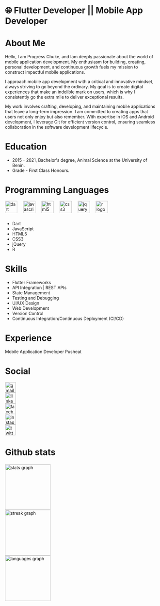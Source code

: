 # 🌐 Flutter Developer || Mobile App Developer

# About Me
Hello, I am Progress Chuke, and Iam deeply passionate about the world of mobile application development. My enthusiasm for building, creating, personal development, and continuous growth fuels my mission to construct impactful mobile applications.

I approach mobile app development with a critical and innovative mindset, always striving to go beyond the ordinary. My goal is to create digital experiences that make an indelible mark on users, which is why I consistently go the extra mile to deliver exceptional results.

My work involves crafting, developing, and maintaining mobile applications that leave a long-term impression. I am committed to creating apps that users not only enjoy but also remember. With expertise in iOS and Android development, I leverage Git for efficient version control, ensuring seamless collaboration in the software development lifecycle.

# Education
<ul>
<li>2015 - 2021, Bachelor's degree, Animal Science at the University of Benin.</li>
<li>Grade - First Class Honours.</li>
</ul>


# Programming Languages

<div align="left">
  <img src="https://cdn.jsdelivr.net/gh/devicons/devicon/icons/dart/dart-original.svg" height="40" alt="dart logo"  />
  <img width="12" />
  <img src="https://cdn.jsdelivr.net/gh/devicons/devicon/icons/javascript/javascript-original.svg" height="40" alt="javascript logo"  />
  <img width="12" />
  <img src="https://cdn.jsdelivr.net/gh/devicons/devicon/icons/html5/html5-original.svg" height="40" alt="html5 logo"  />
  <img width="12" />
  <img src="https://cdn.jsdelivr.net/gh/devicons/devicon/icons/css3/css3-original.svg" height="40" alt="css3 logo"  />
  <img width="12" />
  <img src="https://cdn.jsdelivr.net/gh/devicons/devicon/icons/jquery/jquery-original.svg" height="40" alt="jquery logo"  />
  <img width="12" />
  <img src="https://cdn.jsdelivr.net/gh/devicons/devicon/icons/r/r-original.svg" height="40" alt="r logo"  />
</div>

###

<ul>
  <li>Dart</li>
  <li>JavaScript</li>
  <li>HTML5</li>
  <li>CSS3</li>
  <li>jQuery</li>
  <li>R</li>
</ul>

###

# Skills

<ul>
  <li>Flutter Frameworks</li>
  <li>API Integration | REST APIs</li>
  <li>State Management</li>
  <li>Testing and Debugging</li>
  <li>UI/UX Design</li>
  <li>Web Development</li>
  <li>Version Control</li>
  <li>Continuous Integration/Continuous Deployment (CI/CD)</li>
</ul>

# Experience
Mobile Application Developer
Pusheat 

# Social

<div align="left">
  <a href="mailto:progresschuke@gmail.com" target="_blank">
    <img src="https://img.shields.io/static/v1?message=Gmail&logo=gmail&label=&color=D14836&logoColor=white&labelColor=&style=for-the-badge" height="35" alt="gmail logo"  />
  </a>
</div>
<div align="left">
  <a href="https://www.linkedin.com/in/progress-chuke/" target="_blank">
    <img src="https://img.shields.io/static/v1?message=LinkedIn&logo=linkedin&label=&color=0077B5&logoColor=white&labelColor=&style=for-the-badge" height="35" alt="linkedin logo"  />
  </a>
</div>
<div align="left">
  <a href="https://www.facebook.com/chukeprogress" target="_blank">
    <img src="https://img.shields.io/static/v1?message=Facebook&logo=facebook&label=&color=1877F2&logoColor=white&labelColor=&style=for-the-badge" height="35" alt="facebook logo"  />
  </a>
</div>
<div align="left">
  <a href="https://instagram.com/progresschuke_" target="_blank">
    <img src="https://img.shields.io/static/v1?message=Instagram&logo=instagram&label=&color=E4405F&logoColor=white&labelColor=&style=for-the-badge" height="35" alt="instagram logo"  />
  </a>
</div>
<div align="left">
  <a href="https://twitter.com/Progress_Chuke" target="_blank">
    <img src="https://img.shields.io/static/v1?message=Twitter&logo=twitter&label=&color=1DA1F2&logoColor=white&labelColor=&style=for-the-badge" height="35" alt="twitter logo"  />
  </a>
</div>

###

# Github stats

###

<div align="left">
  <img src="https://github-readme-stats.vercel.app/api?username=Progresschuke&hide_title=false&hide_rank=false&show_icons=true&include_all_commits=true&count_private=true&disable_animations=false&theme=highcontrast&locale=en&hide_border=false" height="150" alt="stats graph"  />
</div>  
<div align="left">
  <img src="https://streak-stats.demolab.com?user=Progresschuke&locale=en&mode=daily&theme=highcontrast&hide_border=false&border_radius=4" height="150" alt="streak graph"  />
  </div>  
  <div align="left">
    <img src="https://github-readme-stats.vercel.app/api/top-langs?username=Progresschuke&locale=en&hide_title=false&layout=compact&card_width=320&langs_count=5&theme=highcontrast&hide_border=false" height="150" alt="languages graph"  />
  </div>  






<!--
**Progresschuke/Progresschuke** is a ✨ _special_ ✨ repository because its `README.md` (this file) appears on your GitHub profile.

Here are some ideas to get you started:

- 🔭 I’m currently working on ...
- 🌱 I’m currently learning ...
- 👯 I’m looking to collaborate on ...
- 🤔 I’m looking for help with ...
- 💬 Ask me about ...
- 📫 How to reach me: ...
- 😄 Pronouns: ...
- ⚡ Fun fact: ...
-->
